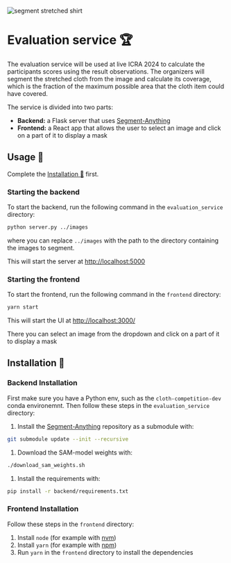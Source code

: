 ![segment stretched shirt](https://i.imgur.com/lyoj63a.png)

# Evaluation service 🏆
The evaluation service will be used at live ICRA 2024 to calculate the participants scores using the result observations.
The organizers will segment the stretched cloth from the image and calculate its coverage, which is the fraction of the maximum possible area that the cloth item could have covered.

The service is divided into two parts:
- **Backend:** a Flask server that uses [Segment-Anything](https://github.com/facebookresearch/segment-anything)
- **Frontend:** a React app that allows the user to select an image and click on a part of it to display a mask

## Usage 📖

Complete the [Installation 🔧](#installation-🔧) first.
### Starting the backend
To start the backend, run the following command in the `evaluation_service` directory:
```bash
python server.py ../images
```
where you can replace `../images` with the path to the directory containing the images to segment.

This will start the server at [http://localhost:5000](http://localhost:5000)

### Starting the frontend
To start the frontend, run the following command in the `frontend` directory:
```bash
yarn start
```
This will start the UI at [http://localhost:3000/](http://localhost:3000/)

There you can select an image from the dropdown and click on a part of it to display a mask

## Installation 🔧


### Backend Installation
First make sure you have a Python env, such as the `cloth-competition-dev` conda environemnt.
Then follow these steps in the `evaluation_service` directory:

1. Install the [Segment-Anything](https://github.com/facebookresearch/segment-anything) repository as a submodule with:
```bash
git submodule update --init --recursive
```
1. Download the SAM-model weights with:
```bash
./download_sam_weights.sh
```
1. Install the requirements with:
```bash
pip install -r backend/requirements.txt
```

### Frontend Installation
Follow these steps in the `frontend` directory:
1. Install `node` (for example with [nvm](https://github.com/nvm-sh/nvm))
2. Install `yarn` (for example with [npm](https://classic.yarnpkg.com/lang/en/docs/install/#debian-stable))
3. Run `yarn` in the `frontend` directory to install the dependencies
